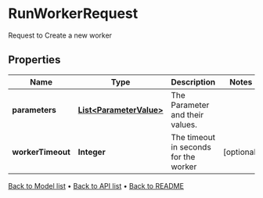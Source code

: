

# RunWorkerRequest

Request to Create a new worker

## Properties

| Name | Type | Description | Notes |
|------------ | ------------- | ------------- | -------------|
|**parameters** | [**List&lt;ParameterValue&gt;**](ParameterValue.md) | The Parameter and their values. |  |
|**workerTimeout** | **Integer** | The timeout in seconds for the worker |  [optional] |



[Back to Model list](../README.md#documentation-for-models) &#8226; [Back to API list](../README.md#documentation-for-api-endpoints) &#8226; [Back to README](../README.md)


